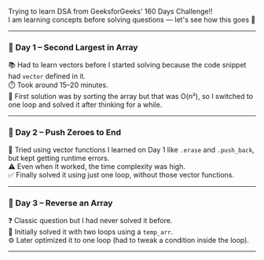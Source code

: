 Trying to learn DSA from GeeksforGeeks' 160 Days Challenge!!  
I am learning concepts before solving questions — let's see how this goes 🤞

---

### 📅 Day 1 – Second Largest in Array

📚 Had to learn vectors before I started solving because the code snippet had `vector` defined in it.  
⏱️ Took around 15–20 minutes.  
🧠 First solution was by sorting the array but that was O(n²), so I switched to one loop and solved it after thinking for a while.

---

### 📅 Day 2 – Push Zeroes to End

🔁 Tried using vector functions I learned on Day 1 like `.erase` and `.push_back`, but kept getting runtime errors.  
⚠️ Even when it worked, the time complexity was high.  
✅ Finally solved it using just one loop, without those vector functions.

---

### 📅 Day 3 – Reverse an Array

❓ Classic question but I had never solved it before.  
🧪 Initially solved it with two loops using a `temp_arr`.  
⚙️ Later optimized it to one loop (had to tweak a condition inside the loop).  


---
